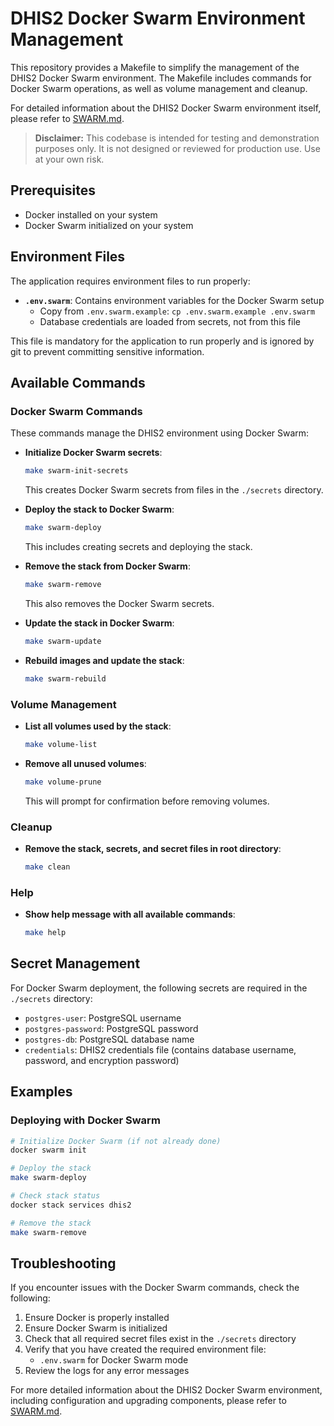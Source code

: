 # DHIS2 Docker Swarm Environment Management

This repository provides a Makefile to simplify the management of the DHIS2 Docker Swarm environment. The Makefile includes commands for Docker Swarm operations, as well as volume management and cleanup.

For detailed information about the DHIS2 Docker Swarm environment itself, please refer to [SWARM.md](SWARM.md).

> **Disclaimer:** This codebase is intended for testing and demonstration purposes only. It is not designed or reviewed for production use. Use at your own risk.

## Prerequisites

- Docker installed on your system
- Docker Swarm initialized on your system

## Environment Files

The application requires environment files to run properly:

- **`.env.swarm`**: Contains environment variables for the Docker Swarm setup
  - Copy from `.env.swarm.example`: `cp .env.swarm.example .env.swarm`
  - Database credentials are loaded from secrets, not from this file

This file is mandatory for the application to run properly and is ignored by git to prevent committing sensitive information.

## Available Commands

### Docker Swarm Commands

These commands manage the DHIS2 environment using Docker Swarm:

- **Initialize Docker Swarm secrets**:
  ```bash
  make swarm-init-secrets
  ```
  This creates Docker Swarm secrets from files in the `./secrets` directory.

- **Deploy the stack to Docker Swarm**:
  ```bash
  make swarm-deploy
  ```
  This includes creating secrets and deploying the stack.

- **Remove the stack from Docker Swarm**:
  ```bash
  make swarm-remove
  ```
  This also removes the Docker Swarm secrets.

- **Update the stack in Docker Swarm**:
  ```bash
  make swarm-update
  ```

- **Rebuild images and update the stack**:
  ```bash
  make swarm-rebuild
  ```

### Volume Management

- **List all volumes used by the stack**:
  ```bash
  make volume-list
  ```

- **Remove all unused volumes**:
  ```bash
  make volume-prune
  ```
  This will prompt for confirmation before removing volumes.

### Cleanup

- **Remove the stack, secrets, and secret files in root directory**:
  ```bash
  make clean
  ```

### Help

- **Show help message with all available commands**:
  ```bash
  make help
  ```

## Secret Management

For Docker Swarm deployment, the following secrets are required in the `./secrets` directory:

- `postgres-user`: PostgreSQL username
- `postgres-password`: PostgreSQL password
- `postgres-db`: PostgreSQL database name
- `credentials`: DHIS2 credentials file (contains database username, password, and encryption password)

## Examples

### Deploying with Docker Swarm

```bash
# Initialize Docker Swarm (if not already done)
docker swarm init

# Deploy the stack
make swarm-deploy

# Check stack status
docker stack services dhis2

# Remove the stack
make swarm-remove
```

## Troubleshooting

If you encounter issues with the Docker Swarm commands, check the following:

1. Ensure Docker is properly installed
2. Ensure Docker Swarm is initialized
3. Check that all required secret files exist in the `./secrets` directory
4. Verify that you have created the required environment file:
   - `.env.swarm` for Docker Swarm mode
5. Review the logs for any error messages

For more detailed information about the DHIS2 Docker Swarm environment, including configuration and upgrading components, please refer to [SWARM.md](SWARM.md).
